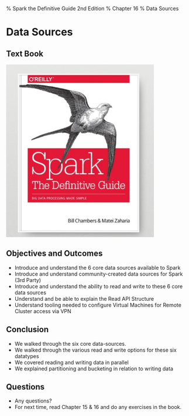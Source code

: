 % Spark the Definitive Guide 2nd Edition
% Chapter 16
% Data Sources

# Data Sources

## Text Book

![*itmd-521 textbook*](images/spark-book.png "Spark TextBook")

## Objectives and Outcomes

- Introduce and understand the 6 core data sources available to Spark
- Introduce and understand community-created data sources for Spark (3rd Party)
- Introduce and understand the ability to read and write to these 6 core data sources
- Understand and be able to explain the Read API Structure
- Understand tooling needed to configure Virtual Machines for Remote Cluster access via VPN


## Conclusion

- We walked through the six core data-sources.
- We walked through the various read and write options for these six datatypes
- We covered reading and writing data in parallel
- We explained partitioning and bucketing in relation to writing data

## Questions

- Any questions?
- For next time, read Chapter 15 & 16 and do any exercises in the book.
